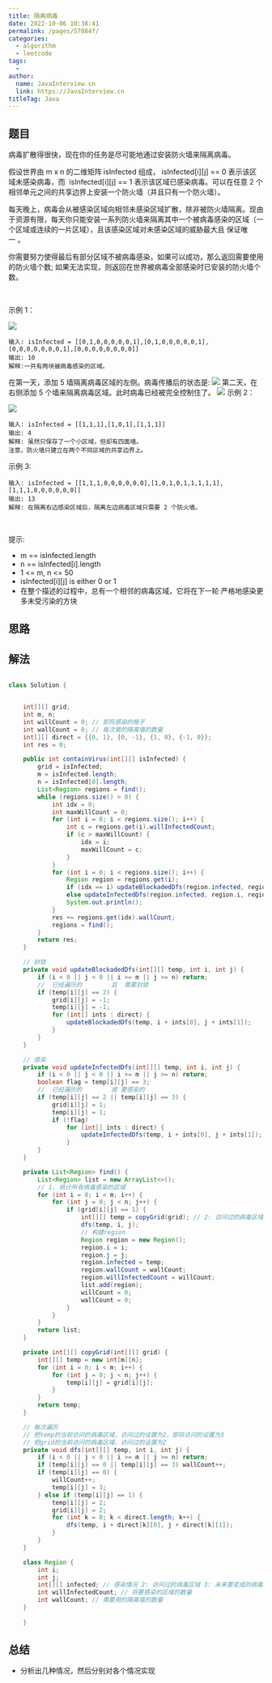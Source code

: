 ```yaml
---
title: 隔离病毒
date: 2022-10-06 10:38:41
permalink: /pages/57084f/
categories:
  - algorithm
  - leetcode
tags:
  - 
author: 
  name: JavaInterview.cn
  link: https://JavaInterview.cn
titleTag: Java
---
```


## 题目

病毒扩散得很快，现在你的任务是尽可能地通过安装防火墙来隔离病毒。

假设世界由 m x n 的二维矩阵 isInfected 组成， isInfected[i][j] == 0 表示该区域未感染病毒，而  isInfected[i][j] == 1 表示该区域已感染病毒。可以在任意 2 个相邻单元之间的共享边界上安装一个防火墙（并且只有一个防火墙）。

每天晚上，病毒会从被感染区域向相邻未感染区域扩散，除非被防火墙隔离。现由于资源有限，每天你只能安装一系列防火墙来隔离其中一个被病毒感染的区域（一个区域或连续的一片区域），且该感染区域对未感染区域的威胁最大且 保证唯一 。

你需要努力使得最后有部分区域不被病毒感染，如果可以成功，那么返回需要使用的防火墙个数; 如果无法实现，则返回在世界被病毒全部感染时已安装的防火墙个数。

 

示例 1：

![](../../../media/pictures/leetcode/virus11-grid.jpeg)


    输入: isInfected = [[0,1,0,0,0,0,0,1],[0,1,0,0,0,0,0,1],[0,0,0,0,0,0,0,1],[0,0,0,0,0,0,0,0]]
    输出: 10
    解释:一共有两块被病毒感染的区域。
在第一天，添加 5 墙隔离病毒区域的左侧。病毒传播后的状态是:
![](../../../media/pictures/leetcode/virus12edited-grid.jpeg)
    第二天，在右侧添加 5 个墙来隔离病毒区域。此时病毒已经被完全控制住了。
![](../../../media/pictures/leetcode/virus13edited-grid.jpeg)
示例 2：

![](../../../media/pictures/leetcode/virus2-grid.jpeg)

    输入: isInfected = [[1,1,1],[1,0,1],[1,1,1]]
    输出: 4
    解释: 虽然只保存了一个小区域，但却有四面墙。
    注意，防火墙只建立在两个不同区域的共享边界上。
示例 3:

    输入: isInfected = [[1,1,1,0,0,0,0,0,0],[1,0,1,0,1,1,1,1,1],[1,1,1,0,0,0,0,0,0]]
    输出: 13
    解释: 在隔离右边感染区域后，隔离左边病毒区域只需要 2 个防火墙。
 

提示:

- m == isInfected.length
- n == isInfected[i].length
- 1 <= m, n <= 50
- isInfected[i][j] is either 0 or 1
- 在整个描述的过程中，总有一个相邻的病毒区域，它将在下一轮 严格地感染更多未受污染的方块 


## 思路



## 解法
```java

class Solution {


    int[][] grid;
    int m, n;
    int willCount = 0; // 即将感染的格子
    int wallCount = 0; // 每次需的隔离墙的数量
    int[][] direct = {{0, 1}, {0, -1}, {1, 0}, {-1, 0}};
    int res = 0;

    public int containVirus(int[][] isInfected) {
        grid = isInfected;
        m = isInfected.length;
        n = isInfected[0].length;
        List<Region> regions = find();
        while (regions.size() > 0) {
            int idx = 0;
            int maxWillCount = 0;
            for (int i = 0; i < regions.size(); i++) {
                int c = regions.get(i).willInfectedCount;
                if (c > maxWillCount) {
                    idx = i;
                    maxWillCount = c;
                }
            }
            for (int i = 0; i < regions.size(); i++) {
                Region region = regions.get(i);
                if (idx == i) updateBlockadedDfs(region.infected, region.i, region.j);
                else updateInfectedDfs(region.infected, region.i, region.j);
                System.out.println();
            }
            res += regions.get(idx).wallCount;
            regions = find();
        }
        return res;
    }

    // 封锁
    private void updateBlockadedDfs(int[][] temp, int i, int j) {
        if (i < 0 || j < 0 || i >= m || j >= n) return;
        //  已经遍历的        且  需要封锁
        if (temp[i][j] == 2) {
            grid[i][j] = -1;
            temp[i][j] = -1;
            for (int[] ints : direct) {
                updateBlockadedDfs(temp, i + ints[0], j + ints[1]);
            }
        }
    }

    // 感染
    private void updateInfectedDfs(int[][] temp, int i, int j) {
        if (i < 0 || j < 0 || i >= m || j >= n) return;
        boolean flag = temp[i][j] == 3;
        //  已经遍历的        或 要感染的
        if (temp[i][j] == 2 || temp[i][j] == 3) {
            grid[i][j] = 1;
            temp[i][j] = 1;
            if (!flag)
                for (int[] ints : direct) {
                    updateInfectedDfs(temp, i + ints[0], j + ints[1]);
                }
        }
    }

    private List<Region> find() {
        List<Region> list = new ArrayList<>();
        // 1. 统计所有病毒感染的区域
        for (int i = 0; i < m; i++) {
            for (int j = 0; j < n; j++) {
                if (grid[i][j] == 1) {
                    int[][] temp = copyGrid(grid); // 2: 访问过的病毒区域 3: 未来要变成的病毒区域
                    dfs(temp, i, j);
                    // 构建region
                    Region region = new Region();
                    region.i = i;
                    region.j = j;
                    region.infected = temp;
                    region.wallCount = wallCount;
                    region.willInfectedCount = willCount;
                    list.add(region);
                    willCount = 0;
                    wallCount = 0;
                }
            }
        }
        return list;
    }

    private int[][] copyGrid(int[][] grid) {
        int[][] temp = new int[m][n];
        for (int i = 0; i < m; i++) {
            for (int j = 0; j < n; j++) {
                temp[i][j] = grid[i][j];
            }
        }
        return temp;
    }

    // 每次遍历
    // 把temp的当前访问的病毒区域，访问过的设置为2，即将访问的设置为3
    // 把grid的当前访问的病毒区域，访问过的设置为2
    private void dfs(int[][] temp, int i, int j) {
        if (i < 0 || j < 0 || i >= m || j >= n) return;
        if (temp[i][j] == 0 || temp[i][j] == 3) wallCount++;
        if (temp[i][j] == 0) {
            willCount++;
            temp[i][j] = 3;
        } else if (temp[i][j] == 1) {
            temp[i][j] = 2;
            grid[i][j] = 2;
            for (int k = 0; k < direct.length; k++) {
                dfs(temp, i + direct[k][0], j + direct[k][1]);
            }
        }
    }

    class Region {
        int i;
        int j;
        int[][] infected; // 感染情况 2: 访问过的病毒区域 3: 未来要变成的病毒区域
        int willInfectedCount; // 将要感染的区域的数量
        int wallCount; // 需要用的隔离墙的数量
    }
    
    }
```

## 总结

- 分析出几种情况，然后分别对各个情况实现 
